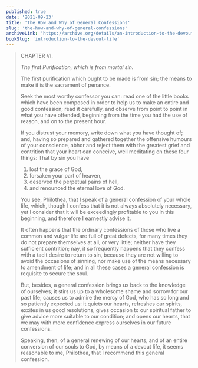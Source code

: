 ```yaml
---
published: true
date: '2021-09-23'
title: 'The How and Why of General Confessions'
slug: 'the-how-and-why-of-general-confessions'
archiveLink: 'https://archive.org/details/an-introduction-to-the-devout-life/page/12?view=theater'
bookSlug: 'introduction-to-the-devout-life'
---
```


> CHAPTER VI.
>
> *The first Purification, which is from mortal sin.*
>
> The first purification which ought to be made is from sin; the means to make it is the sacrament of penance.
>
> Seek the most worthy confessor you can: read one of the little books which have been composed in order to help us to make an entire and good confession; read it carefully, and observe from point to point in what you have offended, beginning from the time you had the use of reason, and on to the present hour.
>
> If you distrust your memory, write down what you have thought of; and, having so prepared and gathered together the offensive humours of your conscience, abhor and reject them with the greatest grief and contrition that your heart can conceive, well meditating on these four things: That by sin you have
>
> 1. lost the grace of God,
> 2. forsaken your part of heaven,
> 3. deserved the perpetual pains of hell,
> 4. and renounced the eternal love of God.
>
> You see, Philothea, that I speak of a general confession of your whole life, which, though I confess that it is not always absolutely necessary, yet I consider that it will be exceedingly profitable to you in this beginning, and therefore I earnestly advise it.
>
> It often happens that the ordinary confessions of those who live a common and vulgar life are full of great defects, for many times they do not prepare themselves at all, or very little; neither have they sufficient contrition; nay, it so frequently happens that they confess with a tacit desire to return to sin, because they are not willing to avoid the occasions of sinning, nor make use of the means necessary to amendment of life; and in all these cases a general confession is requisite to secure the soul.
>
> But, besides, a general confession brings us back to the knowledge of ourselves; it stirs us up to a wholesome shame and sorrow for our past life; causes us to admire the mercy of God, who has so long and so patiently expected us: it quiets our hearts, refreshes our spirits, excites in us good resolutions, gives occasion to our spiritual father to give advice more suitable to our condition; and opens our hearts, that we may with more confidence express ourselves in our future confessions.
>
> Speaking, then, of a general renewing of our hearts, and of an entire conversion of our souls to God, by means of a devout life, it seems reasonable to me, Philothea, that I recommend this general confession.